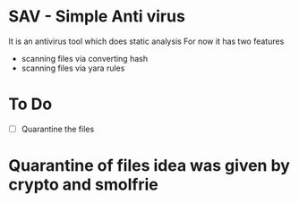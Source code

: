 # SAV - Simple Anti virus
It is an antivirus tool  which does static analysis
For now it has two features
- scanning files via converting hash
- scanning files via yara rules

# To Do
- [ ] Quarantine the files

# Quarantine of files idea was given by crypto and smolfrie